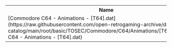<table>
<tr><th>Name</th><th>Size</th></tr>
<tr><td>[Commodore C64 - Animations - [T64].dat](https://raw.githubusercontent.com/open-retrogaming-archive/dat-catalog/main/root/basic/TOSEC/Commodore/C64/Animations/[T64]/Commodore C64 - Animations - [T64].dat)</td><td>3291</td></tr>
</table>
